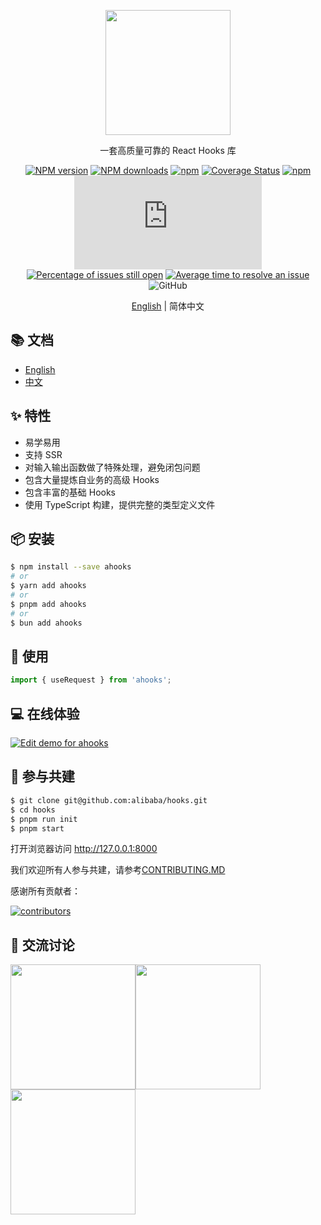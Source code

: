 <p align="center">
  <a href="https://ahooks.js.org">
    <img width="200" src="https://ahooks.js.org/logo.svg">
  </a>
</p>

<div align="center">

一套高质量可靠的 React Hooks 库

[![NPM version][image-1]][1]
[![NPM downloads][image-2]][2]
[![npm](https://img.shields.io/npm/dw/ahooks-v2?label=downloads%28v2%29)](https://www.npmjs.com/package/ahooks-v2)
[![Coverage Status](https://coveralls.io/repos/github/alibaba/hooks/badge.svg?branch=master)](https://coveralls.io/github/alibaba/hooks?branch=master)
[![npm](https://img.shields.io/github/issues/alibaba/hooks)](https://github.com/alibaba/hooks/issues)
![gzip size](https://img.badgesize.io/https:/unpkg.com/ahooks/dist/ahooks.js?label=gzip%20size&compression=gzip)
[![Percentage of issues still open](http://isitmaintained.com/badge/open/alibaba/hooks.svg)](http://isitmaintained.com/project/alibaba/hooks 'Percentage of issues still open')
[![Average time to resolve an issue](http://isitmaintained.com/badge/resolution/alibaba/hooks.svg)](http://isitmaintained.com/project/alibaba/hooks 'Average time to resolve an issue')
![GitHub](https://img.shields.io/github/license/alibaba/hooks)

[English](https://github.com/alibaba/hooks/blob/master/README.md) | 简体中文

</div>

## 📚 文档

- [English](https://ahooks.js.org/)
- [中文](https://ahooks.js.org/zh-CN/)

## ✨ 特性

- 易学易用
- 支持 SSR
- 对输入输出函数做了特殊处理，避免闭包问题
- 包含大量提炼自业务的高级 Hooks
- 包含丰富的基础 Hooks
- 使用 TypeScript 构建，提供完整的类型定义文件

## 📦 安装

```bash
$ npm install --save ahooks
# or
$ yarn add ahooks
# or
$ pnpm add ahooks
# or
$ bun add ahooks
```

## 🔨 使用

```js
import { useRequest } from 'ahooks';
```

## 💻 在线体验

[![Edit demo for ahooks](https://codesandbox.io/static/img/play-codesandbox.svg)](https://codesandbox.io/s/demo-for-ahooks-forked-fg79k?file=/src/App.js)

## 🤝 参与共建

```bash
$ git clone git@github.com:alibaba/hooks.git
$ cd hooks
$ pnpm run init
$ pnpm start
```

打开浏览器访问 http://127.0.0.1:8000

我们欢迎所有人参与共建，请参考[CONTRIBUTING.MD](https://github.com/alibaba/hooks/blob/master/CONTRIBUTING.zh-CN.MD)

感谢所有贡献者：

<a href="https://github.com/alibaba/hooks/graphs/contributors">
  <img src="https://opencollective.com/ahooks/contributors.svg?width=960&button=false" alt="contributors" />
</a>

## 👥 交流讨论

<img src="https://github.com/alibaba/hooks/assets/49217418/ba636378-1dff-4754-bfe6-46923417cd3b" width="200" style='display:inline' /><img src="https://github.com/alibaba/hooks/assets/49217418/93a169ce-f9d1-4a66-a829-9f16e790ee28" width="200" style='display:inline' /><img src="https://github.com/alibaba/hooks/assets/49217418/d30d80c7-eb16-4522-acab-f2d48513464a" width="200" style='display:inline' />

[1]: https://www.npmjs.com/package/ahooks
[2]: https://npmjs.org/package/ahooks
[image-1]: https://img.shields.io/npm/v/ahooks.svg?style=flat
[image-2]: https://img.shields.io/npm/dw/ahooks.svg?style=flat
